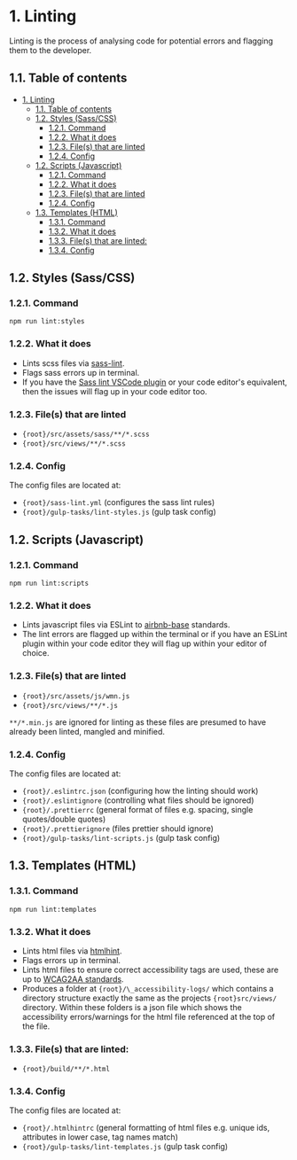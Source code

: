 # 1. Linting

Linting is the process of analysing code for potential errors and flagging them to the developer.

## 1.1. Table of contents

<!-- TOC -->

- [1. Linting](#1-linting)
  - [1.1. Table of contents](#11-table-of-contents)
  - [1.2. Styles (Sass/CSS)](#12-styles-sasscss)
    - [1.2.1. Command](#121-command)
    - [1.2.2. What it does](#122-what-it-does)
    - [1.2.3. File(s) that are linted](#123-files-that-are-linted)
    - [1.2.4. Config](#124-config)
  - [1.2. Scripts (Javascript)](#12-scripts-javascript)
    - [1.2.1. Command](#121-command-1)
    - [1.2.2. What it does](#122-what-it-does-1)
    - [1.2.3. File(s) that are linted](#123-files-that-are-linted-1)
    - [1.2.4. Config](#124-config-1)
  - [1.3. Templates (HTML)](#13-templates-html)
    - [1.3.1. Command](#131-command)
    - [1.3.2. What it does](#132-what-it-does)
    - [1.3.3. File(s) that are linted:](#133-files-that-are-linted)
    - [1.3.4. Config](#134-config)

<!-- /TOC -->

## 1.2. Styles (Sass/CSS)

### 1.2.1. Command

`npm run lint:styles`

### 1.2.2. What it does

- Lints scss files via [sass-lint](https://www.npmjs.com/package/sass-lint).
- Flags sass errors up in terminal.
- If you have the [Sass lint VSCode plugin](https://marketplace.visualstudio.com/items?itemName=glen-84.sass-lint) or your code editor's equivalent, then the issues will flag up in your code editor too.

### 1.2.3. File(s) that are linted

- `{root}/src/assets/sass/**/*.scss`
- `{root}/src/views/**/*.scss`

### 1.2.4. Config

The config files are located at:

- `{root}/sass-lint.yml` (configures the sass lint rules)
- `{root}/gulp-tasks/lint-styles.js` (gulp task config)

## 1.2. Scripts (Javascript)

### 1.2.1. Command

`npm run lint:scripts`

### 1.2.2. What it does

- Lints javascript files via ESLint to [airbnb-base](https://github.com/airbnb/javascript/tree/master/packages/eslint-config-airbnb-base) standards.
- The lint errors are flagged up within the terminal or if you have an ESLint plugin within your code editor they will flag up within your editor of choice.

### 1.2.3. File(s) that are linted

- `{root}/src/assets/js/wmn.js`
- `{root}/src/views/**/*.js`

`**/*.min.js` are ignored for linting as these files are presumed to have already been linted, mangled and minified.

### 1.2.4. Config

The config files are located at:

- `{root}/.eslintrc.json` (configuring how the linting should work)
- `{root}/.eslintignore` (controlling what files should be ignored)
- `{root}/.prettierrc` (general format of files e.g. spacing, single quotes/double quotes)
- `{root}/.prettierignore` (files prettier should ignore)
- `{root}/gulp-tasks/lint-scripts.js` (gulp task config)

## 1.3. Templates (HTML)

### 1.3.1. Command

`npm run lint:templates`

### 1.3.2. What it does

- Lints html files via [htmlhint](https://www.npmjs.com/package/gulp-htmlhint).
- Flags errors up in terminal.
- Lints html files to ensure correct accessibility tags are used, these are up to [WCAG2AA standards](https://www.w3.org/WAI/GL/WCAG20/).
- Produces a folder at `{root}/\_accessibility-logs/` which contains a directory structure exactly the same as the projects `{root}src/views/` directory. Within these folders is a json file which shows the accessibility errors/warnings for the html file referenced at the top of the file.

### 1.3.3. File(s) that are linted:

- `{root}/build/**/*.html`

### 1.3.4. Config

The config files are located at:

- `{root}/.htmlhintrc` (general formatting of html files e.g. unique ids, attributes in lower case, tag names match)
- `{root}/gulp-tasks/lint-templates.js` (gulp task config)
